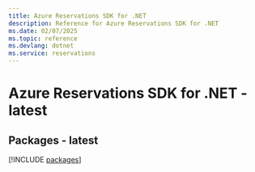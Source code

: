 ```yaml
---
title: Azure Reservations SDK for .NET
description: Reference for Azure Reservations SDK for .NET
ms.date: 02/07/2025
ms.topic: reference
ms.devlang: dotnet
ms.service: reservations
---
```

# Azure Reservations SDK for .NET - latest
## Packages - latest
[!INCLUDE [packages](reservations-index.md)]